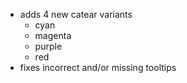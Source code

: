 - adds 4 new catear variants
  - cyan
  - magenta
  - purple
  - red
- fixes incorrect and/or missing tooltips